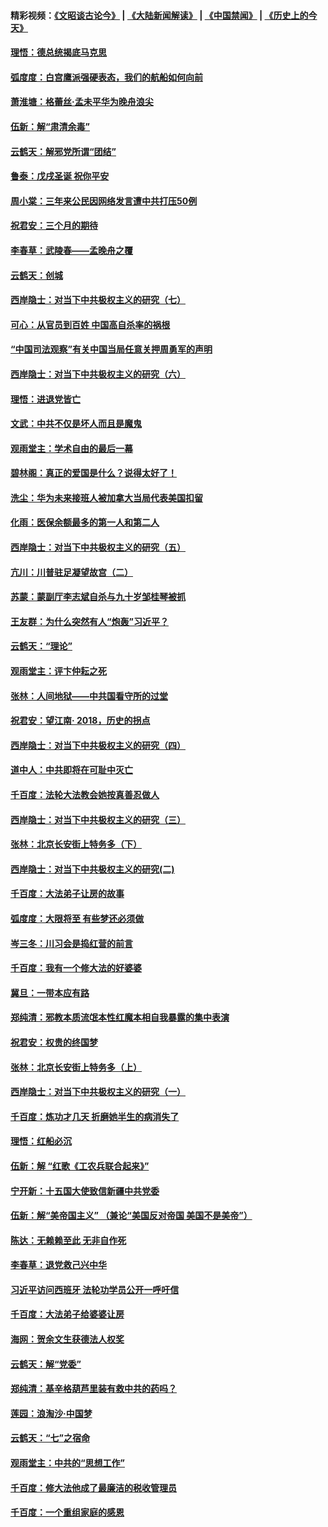 #### 精彩视频：[《文昭谈古论今》](https://github.com/gfw-breaker/wenzhao/blob/master/README.md?t=12131531) | [《大陆新闻解读》](https://github.com/gfw-breaker/ntdtv-comedy/blob/master/README.md?t=12131531) | [《中国禁闻》](https://github.com/gfw-breaker/ntdtv-news/blob/master/README.md?t=12131531) | [《历史上的今天》](https://github.com/gfw-breaker/today-in-history/blob/master/README.md?t=12131531) 

#### [理悟：德总统揭底马克思](../pages/nsc993/n10907949.md?t=12131531) 

#### [弧度度：白宫鹰派强硬表态，我们的航船如何向前](../pages/nsc993/n10907681.md?t=12131531) 

#### [萧淮塘：格蕾丝‧孟未平华为晚舟浪尖](../pages/nsc993/n10907590.md?t=12131531) 

#### [伍新：解“肃清余毒”](../pages/nsc993/n10906830.md?t=12131531) 

#### [云鹤天：解邪党所谓“团结”](../pages/nsc993/n10906823.md?t=12131531) 

#### [鲁泰：戊戌圣诞 祝你平安](../pages/nsc993/n10906813.md?t=12131531) 

#### [周小棠：三年来公民因网络发言遭中共打压50例](../pages/nsc993/n10906801.md?t=12131531) 

#### [祝君安：三个月的期待](../pages/nsc993/n10906797.md?t=12131531) 

#### [李春草：武陵春——孟晚舟之覆](../pages/nsc993/n10904804.md?t=12131531) 

#### [云鹤天：创城](../pages/nsc993/n10904572.md?t=12131531) 

#### [西岸隐士：对当下中共极权主义的研究（七）](../pages/nsc993/n10894592.md?t=12131531) 

#### [可心：从官员到百姓 中国高自杀率的祸根](../pages/nsc993/n10899801.md?t=12131531) 

#### [“中国司法观察”有关中国当局任意关押周勇军的声明](../pages/nsc993/n10899323.md?t=12131531) 

#### [西岸隐士：对当下中共极权主义的研究（六）](../pages/nsc993/n10894563.md?t=12131531) 

#### [理悟：进退党皆亡](../pages/nsc993/n10896617.md?t=12131531) 

#### [文武：中共不仅是坏人而且是魔鬼](../pages/nsc993/n10896590.md?t=12131531) 

#### [观雨堂主：学术自由的最后一幕](../pages/nsc993/n10896282.md?t=12131531) 

#### [碧林阁：真正的爱国是什么？说得太好了！](../pages/nsc993/n10896196.md?t=12131531) 

#### [洗尘：华为未来接班人被加拿大当局代表美国扣留](../pages/nsc993/n10896171.md?t=12131531) 

#### [化雨：医保余额最多的第一人和第二人](../pages/nsc993/n10894411.md?t=12131531) 

#### [西岸隐士：对当下中共极权主义的研究（五）](../pages/nsc993/n10894095.md?t=12131531) 

#### [亢川：川普驻足凝望故宫（二）](../pages/nsc993/n10893924.md?t=12131531) 

#### [苏蒙：蒙副厅李志斌自杀与九十岁邹桂琴被抓](../pages/nsc993/n10893359.md?t=12131531) 

#### [王友群：为什么突然有人“炮轰”习近平？](../pages/nsc993/n10892978.md?t=12131531) 

#### [云鹤天：“理论”](../pages/nsc993/n10893043.md?t=12131531) 

#### [观雨堂主：评卞仲耘之死](../pages/nsc993/n10891901.md?t=12131531) 

#### [张林：人间地狱——中共国看守所的过堂](../pages/nsc993/n10891002.md?t=12131531) 

#### [祝君安：望江南‧ 2018，历史的拐点](../pages/nsc993/n10889460.md?t=12131531) 

#### [西岸隐士：对当下中共极权主义的研究（四）](../pages/nsc993/n10887490.md?t=12131531) 

#### [道中人：中共即将在可耻中灭亡](../pages/nsc993/n10887956.md?t=12131531) 

#### [千百度：法轮大法教会她按真善忍做人](../pages/nsc993/n10887637.md?t=12131531) 

#### [西岸隐士：对当下中共极权主义的研究（三）](../pages/nsc993/n10882983.md?t=12131531) 

#### [张林：北京长安街上特务多（下）](../pages/nsc993/n10884987.md?t=12131531) 

#### [西岸隐士：对当下中共极权主义的研究(二)](../pages/nsc993/n10878756.md?t=12131531) 

#### [千百度：大法弟子让房的故事](../pages/nsc993/n10883156.md?t=12131531) 

#### [弧度度：大限将至 有些梦还必须做](../pages/nsc993/n10882718.md?t=12131531) 

#### [岑三冬：川习会是捣红营的前言](../pages/nsc993/n10881767.md?t=12131531) 

#### [千百度：我有一个修大法的好婆婆](../pages/nsc993/n10880660.md?t=12131531) 

#### [冀旦：一带本应有路](../pages/nsc993/n10880340.md?t=12131531) 

#### [郑纯清：邪教本质流氓本性红魔本相自我暴露的集中表演](../pages/nsc993/n10880329.md?t=12131531) 

#### [祝君安：权贵的终国梦](../pages/nsc993/n10880242.md?t=12131531) 

#### [张林：北京长安街上特务多（上）](../pages/nsc993/n10880009.md?t=12131531) 

#### [西岸隐士：对当下中共极权主义的研究（一）](../pages/nsc993/n10878740.md?t=12131531) 

#### [千百度：炼功才几天 折磨她半生的病消失了](../pages/nsc993/n10878447.md?t=12131531) 

#### [理悟：红船必沉](../pages/nsc993/n10877545.md?t=12131531) 

#### [伍新：解 “红歌《工农兵联合起来》”](../pages/nsc993/n10876264.md?t=12131531) 

#### [宁开新：十五国大使致信新疆中共党委](../pages/nsc993/n10876212.md?t=12131531) 

#### [伍新：解“美帝国主义” （兼论“美国反对帝国 美国不是美帝”）](../pages/nsc993/n10874688.md?t=12131531) 

#### [陈达：无赖赖至此 无非自作死](../pages/nsc993/n10874640.md?t=12131531) 

#### [李春草：退党救己兴中华](../pages/nsc993/n10874600.md?t=12131531) 

#### [习近平访问西班牙 法轮功学员公开一呼吁信](../pages/nsc993/n10873818.md?t=12131531) 

#### [千百度：大法弟子给婆婆让房](../pages/nsc993/n10870567.md?t=12131531) 

#### [海网：贺余文生获德法人权奖](../pages/nsc993/n10869990.md?t=12131531) 

#### [云鹤天：解“党委”](../pages/nsc993/n10869977.md?t=12131531) 

#### [郑纯清：基辛格葫芦里装有救中共的药吗？](../pages/nsc993/n10868192.md?t=12131531) 

#### [莲园：浪淘沙‧中国梦](../pages/nsc993/n10868184.md?t=12131531) 

#### [云鹤天：“七”之宿命](../pages/nsc993/n10868163.md?t=12131531) 

#### [观雨堂主：中共的“思想工作”](../pages/nsc993/n10868076.md?t=12131531) 

#### [千百度：修大法他成了最廉洁的税收管理员](../pages/nsc993/n10867964.md?t=12131531) 

#### [千百度：一个重组家庭的感恩](../pages/nsc993/n10865204.md?t=12131531) 

